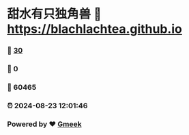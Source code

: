 # 甜水有只独角兽 :link: https://blachlachtea.github.io 
### :page_facing_up: [30](https://blachlachtea.github.io/tag.html) 
### :speech_balloon: 0 
### :hibiscus: 60465 
### :alarm_clock: 2024-08-23 12:01:46 
### Powered by :heart: [Gmeek](https://github.com/Meekdai/Gmeek)
